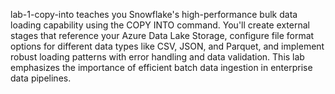lab-1-copy-into teaches you Snowflake's high-performance bulk data loading capability using the COPY INTO command. You'll create external stages that reference your Azure Data Lake Storage, configure file format options for different data types like CSV, JSON, and Parquet, and implement robust loading patterns with error handling and data validation. This lab emphasizes the importance of efficient batch data ingestion in enterprise data pipelines.